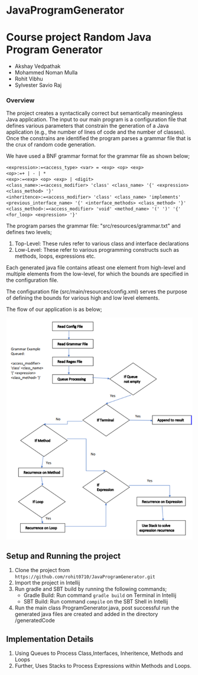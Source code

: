 # JavaProgramGenerator
# Course project Random Java Program Generator

- Akshay Vedpathak
- Mohammed Noman Mulla
- Rohit Vibhu
- Sylvester Savio Raj

### Overview
The project creates a syntactically correct but semantically meaningless Java application. The input to our main program
is a configuration file that defines various parameters that constrain the generation of a Java application (e.g., the 
number of lines of code and the number of classes).
Once the constrains are identified the program parses a grammar file that is the crux of random code generation.

We have used a BNF grammar format for the grammar file as shown below;
 
```
<expression>:=<access_type> <var> = <exp> <op> <exp>
<op>:=+ | - | *
<exp>:=<exp> <op> <exp> | <digit>
<class_name>:=<access_modifier> 'class' <class_name> '{' <expression> <class_method> '}'
<inheritence>:=<access_modifier> 'class' <class_name> 'implements' <previous_interface_name> '{' <interface_methods> <class_method> '}'
<class_method>:=<access_modifier> 'void' <method_name> '(' ')' '{' <for_loop> <expression> '}'
```

The program parses the grammar file: "src/resources/grammar.txt" and defines two levels;
1. Top-Level: These rules refer to various class and interface declarations
2. Low-Level: These refer to various programming constructs such as methods, loops, expressions etc.

Each generated java file contains atleast one element from high-level and multiple elements from the low-level, for which 
the bounds are specified in the configuration file.

The configuration file (src/main/resources/config.xml) serves the purpose of defining the bounds for various high and low level elements.

The flow of our application is as below;

 ![image](https://github.com/rohit0710/JavaProgramGenerator/blob/master/flow_chart.PNG)

## Setup and Running the project
1. Clone the project from `https://github.com/rohit0710/JavaProgramGenerator.git`
2. Import the project in Intellij 
3. Run gradle and SBT build by running the following commands;
    - Gradle Build: Run command `gradle build` on Terminal in Intellij
    - SBT Build: Run command `compile` on the SBT Shell in Intellij 
4. Run the main class ProgramGenerator.java, post successful run the generated java files are created and added in the directory /generatedCode


## Implementation Details

1. Using Queues to Process Class,Interfaces, Inheritence, Methods and Loops
2. Further, Uses Stacks to Process Expressions within Methods and Loops.
